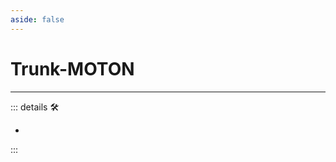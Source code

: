 ```yaml
---
aside: false
---
```

# Trunk-MOTON

---

<!-- =================================================== -->
<!-- =================================================== -->
<!-- =================================================== -->
<!-- =================================================== -->
<!-- =================================================== -->
::: details 🛠

-

:::

